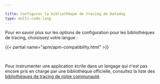 ```yaml
---

title: Configurer la bibliothèque de tracing de Datadog
type: multi-code-lang
---
```


Pour en savoir plus sur les options de configuration pour les bibliothèques de tracing, choisissez votre langue :

{{< partial name="apm/apm-compatibility.html" >}}

<br>

Pour instrumenter une application écrite dans un langage qui n'est pas encore pris en charge par une bibliothèque officielle, consultez la liste des [bibliothèques de tracing de notre communauté][1].



[1]: /fr/developers/community/libraries/#apm-tracing-client-libraries
